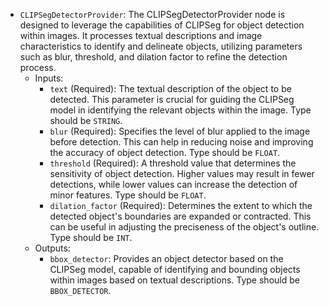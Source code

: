 - `CLIPSegDetectorProvider`: The CLIPSegDetectorProvider node is designed to leverage the capabilities of CLIPSeg for object detection within images. It processes textual descriptions and image characteristics to identify and delineate objects, utilizing parameters such as blur, threshold, and dilation factor to refine the detection process.
    - Inputs:
        - `text` (Required): The textual description of the object to be detected. This parameter is crucial for guiding the CLIPSeg model in identifying the relevant objects within the image. Type should be `STRING`.
        - `blur` (Required): Specifies the level of blur applied to the image before detection. This can help in reducing noise and improving the accuracy of object detection. Type should be `FLOAT`.
        - `threshold` (Required): A threshold value that determines the sensitivity of object detection. Higher values may result in fewer detections, while lower values can increase the detection of minor features. Type should be `FLOAT`.
        - `dilation_factor` (Required): Determines the extent to which the detected object's boundaries are expanded or contracted. This can be useful in adjusting the preciseness of the object's outline. Type should be `INT`.
    - Outputs:
        - `bbox_detector`: Provides an object detector based on the CLIPSeg model, capable of identifying and bounding objects within images based on textual descriptions. Type should be `BBOX_DETECTOR`.
